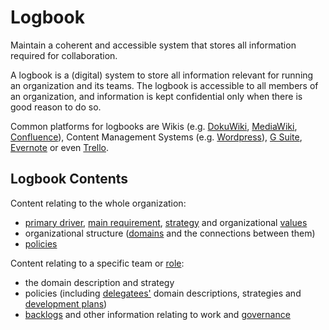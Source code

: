 # Logbook

<summary>
Maintain a coherent and accessible system that stores all information required for collaboration.
</summary>

A logbook is a (digital) system to store all information relevant for running an organization and its teams. The logbook is accessible to all members of an organization, and information is kept confidential only when there is good reason to do so.

Common platforms for logbooks are Wikis (e.g. [DokuWiki](https://www.dokuwiki.org/), [MediaWiki](https://www.mediawiki.org/), [Confluence](https://www.atlassian.com/software/confluence)), Content Management Systems (e.g. [Wordpress](https://wordpress.org/)), [G Suite](https://gsuite.google.com), [Evernote](https://evernote.com/business) or even [Trello](https://trello.com/).

## Logbook Contents

Content relating to the whole organization:

-   [primary driver](glossary:primary-driver), [main requirement](glossary:requirement), [strategy](glossary:strategy) and organizational [values](glossary:values)
-   organizational structure ([domains](glossary:domain) and the connections between them)
-   [policies](glossary:policy)

Content relating to a specific team or [role](glossary:role):

-   the domain description and strategy
-   policies (including [delegatees'](glossary:delegatee) domain descriptions, strategies and [development plans](section:development-plan))
-   [backlogs](glossary:backlog) and other information relating to work and [governance](glossary:governance)

